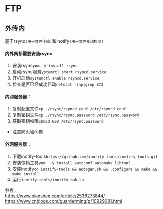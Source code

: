 # FTP

## 外传内
基于rsync`(用于文件传输)`和inotify`(用于文件变动检测)`

#### 内外网都需要安装rsync
1. 安装rsync`yum -y install rsync`
2. 启动rsync服务`ystemctl start rsyncd.service`
3. 开机启动`systemctl enable rsyncd.service`
4. 检查是否已经成功启动`netstat -lnp|grep 873`

#### 内网服务器：
1. 复制配置文件`cp ./rsync/rsyncd.conf /etc/rsyncd.conf`
2. 复制密钥文件`cp ./rsync/rsync.password /etc/rsync.password`
3. 获取密钥权限`chmod 600 /etc/rsync.password`

* 注意防火墙问题
#### 外网服务器：
1. 下载inotify-tools`https://github.com/inotify-tools/inotify-tools.git`
2. 安装依赖工具`yum  -y install autoconf automake libtool`
3. 安装inotify`cd inotify-tools && autogen.sh && .configure && make && make install`
4. 运行`inotify-tools/inotify_bak.sh`


参考：  
https://www.pianshen.com/article/2536273844/  
https://www.cnblogs.com/guarderming/p/10929081.html
